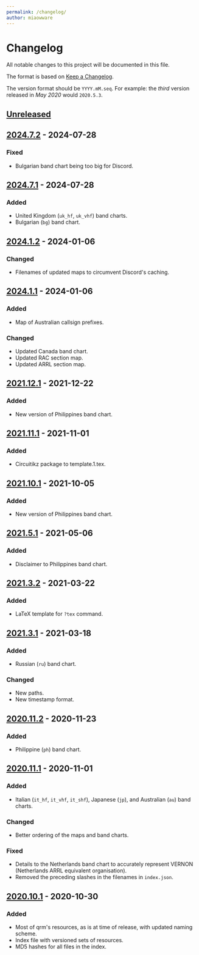 ```yaml
---
permalink: /changelog/
author: miaowware
---
```


# Changelog
All notable changes to this project will be documented in this file.

The format is based on [Keep a Changelog](https://keepachangelog.com/en/1.0.0/).

The version format should be `YYYY.mM.seq`. For example: the *third* version released in *May 2020* would `2020.5.3`.


## [Unreleased]


## [2024.7.2] - 2024-07-28
### Fixed
- Bulgarian band chart being too big for Discord.


## [2024.7.1] - 2024-07-28
### Added
- United Kingdom (`uk_hf`, `uk_vhf`) band charts.
- Bulgarian (`bg`) band chart.


## [2024.1.2] - 2024-01-06
### Changed
- Filenames of updated maps to circumvent Discord's caching.

## [2024.1.1] - 2024-01-06
### Added
- Map of Australian callsign prefixes.
### Changed
- Updated Canada band chart.
- Updated RAC section map.
- Updated ARRL section map.


## [2021.12.1] - 2021-12-22
### Added
- New version of Philippines band chart.


## [2021.11.1] - 2021-11-01
### Added
- Circuitikz package to template.1.tex.


## [2021.10.1] - 2021-10-05
### Added
- New version of Philippines band chart.


## [2021.5.1] - 2021-05-06
### Added
- Disclaimer to Philippines band chart.


## [2021.3.2] - 2021-03-22
### Added
- LaTeX template for `?tex` command.


## [2021.3.1] - 2021-03-18
### Added
- Russian (`ru`) band chart.
### Changed
- New paths.
- New timestamp format.


## [2020.11.2] - 2020-11-23
### Added
- Philippine (`ph`) band chart.


## [2020.11.1] - 2020-11-01
### Added
- Italian (`it_hf`, `it_vhf`, `it_shf`), Japanese (`jp`), and Australian (`au`) band charts.
### Changed
- Better ordering of the maps and band charts.
### Fixed
- Details to the Netherlands band chart to accurately represent VERNON (Netherlands ARRL equivalent organisation).
- Removed the preceding slashes in the filenames in `index.json`.


## [2020.10.1] - 2020-10-30
### Added
- Most of qrm's resources, as is at time of release, with updated naming scheme.
- Index file with versioned sets of resources.
- MD5 hashes for all files in the index.


[Unreleased]: https://github.com/miaowware/qrm-resources/compare/v2024.7.2...HEAD
[2024.7.2]: https://github.com/miaowware/qrm-resources/releases/tag/v2024.7.2
[2024.7.1]: https://github.com/miaowware/qrm-resources/releases/tag/v2024.7.1
[2024.1.2]: https://github.com/miaowware/qrm-resources/releases/tag/v2024.1.2
[2024.1.1]: https://github.com/miaowware/qrm-resources/releases/tag/v2024.1.1
[2021.12.1]: https://github.com/miaowware/qrm-resources/releases/tag/v2021.12.1
[2021.11.1]: https://github.com/miaowware/qrm-resources/releases/tag/v2021.11.1
[2021.10.1]: https://github.com/miaowware/qrm-resources/releases/tag/v2021.10.1
[2021.5.1]: https://github.com/miaowware/qrm-resources/releases/tag/v2021.5.1
[2021.3.2]: https://github.com/miaowware/qrm-resources/releases/tag/v2021.5.1
[2021.3.2]: https://github.com/miaowware/qrm-resources/releases/tag/v2021.3.2
[2021.3.1]: https://github.com/miaowware/qrm-resources/releases/tag/v2021.3.1
[2020.11.2]: https://github.com/miaowware/qrm-resources/releases/tag/v2020.11.2
[2020.11.1]: https://github.com/miaowware/qrm-resources/releases/tag/v2020.11.1
[2020.10.1]: https://github.com/miaowware/qrm-resources/releases/tag/v2020.10.1

